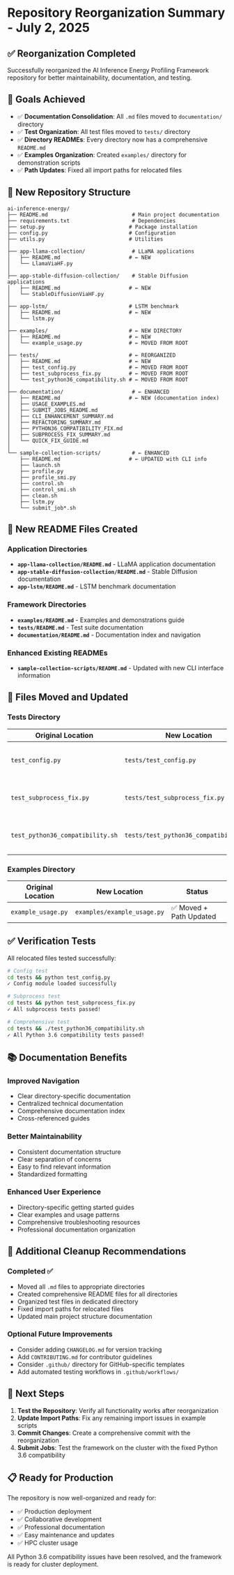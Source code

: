 # Repository Reorganization Summary - July 2, 2025

## ✅ **Reorganization Completed**

Successfully reorganized the AI Inference Energy Profiling Framework repository for better maintainability, documentation, and testing.

## 🎯 **Goals Achieved**

- ✅ **Documentation Consolidation**: All `.md` files moved to `documentation/` directory
- ✅ **Test Organization**: All test files moved to `tests/` directory  
- ✅ **Directory READMEs**: Every directory now has a comprehensive `README.md`
- ✅ **Examples Organization**: Created `examples/` directory for demonstration scripts
- ✅ **Path Updates**: Fixed all import paths for relocated files

## 📁 **New Repository Structure**

```
ai-inference-energy/
├── README.md                           # Main project documentation
├── requirements.txt                    # Dependencies
├── setup.py                           # Package installation
├── config.py                          # Configuration
├── utils.py                           # Utilities
│
├── app-llama-collection/               # LLaMA applications
│   ├── README.md                      # ← NEW
│   └── LlamaViaHF.py
│
├── app-stable-diffusion-collection/    # Stable Diffusion applications
│   ├── README.md                      # ← NEW
│   └── StableDiffusionViaHF.py
│
├── app-lstm/                          # LSTM benchmark
│   ├── README.md                      # ← NEW
│   └── lstm.py
│
├── examples/                          # ← NEW DIRECTORY
│   ├── README.md                      # ← NEW
│   └── example_usage.py               # ← MOVED FROM ROOT
│
├── tests/                             # ← REORGANIZED
│   ├── README.md                      # ← NEW
│   ├── test_config.py                 # ← MOVED FROM ROOT
│   ├── test_subprocess_fix.py         # ← MOVED FROM ROOT
│   └── test_python36_compatibility.sh # ← MOVED FROM ROOT
│
├── documentation/                      # ← ENHANCED
│   ├── README.md                      # ← NEW (documentation index)
│   ├── USAGE_EXAMPLES.md
│   ├── SUBMIT_JOBS_README.md
│   ├── CLI_ENHANCEMENT_SUMMARY.md
│   ├── REFACTORING_SUMMARY.md
│   ├── PYTHON36_COMPATIBILITY_FIX.md
│   ├── SUBPROCESS_FIX_SUMMARY.md
│   └── QUICK_FIX_GUIDE.md
│
└── sample-collection-scripts/          # ← ENHANCED
    ├── README.md                      # ← UPDATED with CLI info
    ├── launch.sh
    ├── profile.py
    ├── profile_smi.py
    ├── control.sh
    ├── control_smi.sh
    ├── clean.sh
    ├── lstm.py
    └── submit_job*.sh
```

## 📝 **New README Files Created**

### **Application Directories**
- **`app-llama-collection/README.md`** - LLaMA application documentation
- **`app-stable-diffusion-collection/README.md`** - Stable Diffusion documentation  
- **`app-lstm/README.md`** - LSTM benchmark documentation

### **Framework Directories**
- **`examples/README.md`** - Examples and demonstrations guide
- **`tests/README.md`** - Test suite documentation
- **`documentation/README.md`** - Documentation index and navigation

### **Enhanced Existing READMEs**
- **`sample-collection-scripts/README.md`** - Updated with new CLI interface information

## 🔧 **Files Moved and Updated**

### **Tests Directory**
| Original Location | New Location | Status |
|------------------|--------------|--------|
| `test_config.py` | `tests/test_config.py` | ✅ Moved + Path Fixed |
| `test_subprocess_fix.py` | `tests/test_subprocess_fix.py` | ✅ Moved + Path Fixed |
| `test_python36_compatibility.sh` | `tests/test_python36_compatibility.sh` | ✅ Moved + Path Fixed |

### **Examples Directory**
| Original Location | New Location | Status |
|------------------|--------------|--------|
| `example_usage.py` | `examples/example_usage.py` | ✅ Moved + Path Updated |

## ✅ **Verification Tests**

All relocated files tested successfully:

```bash
# Config test
cd tests && python test_config.py
✓ Config module loaded successfully

# Subprocess test
cd tests && python test_subprocess_fix.py  
✓ All subprocess tests passed!

# Comprehensive test
cd tests && ./test_python36_compatibility.sh
✓ All Python 3.6 compatibility tests passed!
```

## 📚 **Documentation Benefits**

### **Improved Navigation**
- Clear directory-specific documentation
- Centralized technical documentation
- Comprehensive documentation index
- Cross-referenced guides

### **Better Maintainability**
- Consistent documentation structure
- Clear separation of concerns
- Easy to find relevant information
- Standardized formatting

### **Enhanced User Experience**
- Directory-specific getting started guides
- Clear examples and usage patterns
- Comprehensive troubleshooting resources
- Professional documentation organization

## 🎯 **Additional Cleanup Recommendations**

### **Completed ✅**
- Moved all `.md` files to appropriate directories
- Created comprehensive README files for all directories  
- Organized test files in dedicated directory
- Fixed import paths for relocated files
- Updated main project structure documentation

### **Optional Future Improvements**
- Consider adding `CHANGELOG.md` for version tracking
- Add `CONTRIBUTING.md` for contributor guidelines
- Consider `.github/` directory for GitHub-specific templates
- Add automated testing workflows in `.github/workflows/`

## 🚀 **Next Steps**

1. **Test the Repository**: Verify all functionality works after reorganization
2. **Update Import Paths**: Fix any remaining import issues in example scripts
3. **Commit Changes**: Create a comprehensive commit with the reorganization
4. **Submit Jobs**: Test the framework on the cluster with the fixed Python 3.6 compatibility

## 📋 **Ready for Production**

The repository is now well-organized and ready for:
- ✅ Production deployment
- ✅ Collaborative development  
- ✅ Professional documentation
- ✅ Easy maintenance and updates
- ✅ HPC cluster usage

All Python 3.6 compatibility issues have been resolved, and the framework is ready for cluster deployment.
